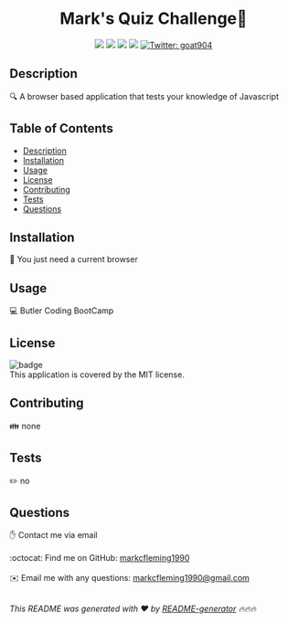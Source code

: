  ##  <h1 align=center>Mark's Quiz Challenge👋</h1> 
<p align="center">
    <img src="https://img.shields.io/github/repo-size/markcfleming1990/Marks_Quiz_Challenge" />
    <img src="https://img.shields.io/github/languages/top/markcfleming1990/Marks_Quiz_Challenge"  />
    <img src="https://img.shields.io/github/issues/markcfleming1990/Marks_Quiz_Challenge" />
    <img src="https://img.shields.io/github/last-commit/markcfleming1990/Marks_Quiz_Challenge" >
    <a href="https://twitter.com/goat904">
        <img alt="Twitter: goat904" src="https://img.shields.io/twitter/follow/goat904.svg?style=social" target="_blank" />
    </a>
</p>

## Description
🔍 A browser based application that tests your knowledge of Javascript
## Table of Contents
- [Description](#description)
- [Installation](#installation)
- [Usage](#usage)
- [License](#license)
- [Contributing](#contributing)
- [Tests](#tests)
- [Questions](#questions)
## Installation
💾 You just need a current browser
## Usage
💻 Butler Coding BootCamp
## License
![badge](https://img.shields.io/badge/license-MIT-brightgreen)
<br />
This application is covered by the MIT license. 
## Contributing
👪 none
## Tests
✏️ no
## Questions
✋ Contact me via email<br />
<br />
:octocat: Find me on GitHub: [markcfleming1990](https://github.com/markcfleming1990)<br />
<br />
✉️ Email me with any questions: markcfleming1990@gmail.com<br /><br />

_This README was generated with ❤️ by [README-generator](https://github.com/markcfleming1990/README-generator) 🔥🔥🔥_
